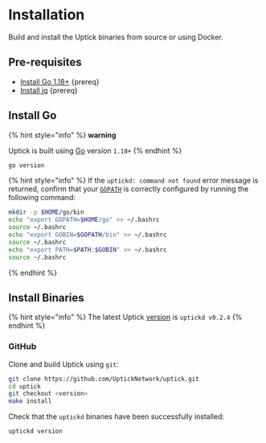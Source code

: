 # Installation

Build and install the Uptick binaries from source or using Docker.

## Pre-requisites

* [Install Go 1.18+](https://golang.org/dl/) {prereq}
* [Install jq](https://stedolan.github.io/jq/download/) {prereq}

## Install Go

{% hint style="info" %}
**warning**&#x20;

Uptick is built using [Go](https://golang.org/dl/) version `1.18+`
{% endhint %}

```bash
go version
```


{% hint style="info" %}
If the `uptickd: command not found` error message is returned, confirm that your [`GOPATH`](https://golang.org/doc/gopath_code#GOPATH) is correctly configured by running the following command:


```bash
mkdir -p $HOME/go/bin
echo "export GOPATH=$HOME/go" >> ~/.bashrc
source ~/.bashrc
echo "export GOBIN=$GOPATH/bin" >> ~/.bashrc
source ~/.bashrc
echo "export PATH=$PATH:$GOBIN" >> ~/.bashrc
source ~/.bashrc
```

{% endhint %}

## Install Binaries

{% hint style="info" %}
The latest Uptick [version](https://github.com/UptickNetwork/uptick/releases) is `uptickd v0.2.4`&#x20;
{% endhint %}

### GitHub

Clone and build Uptick using `git`:

```bash
git clone https://github.com/UptickNetwork/uptick.git
cd uptick
git checkout <version>
make install
```

Check that the `uptickd` binaries have been successfully installed:

```bash
uptickd version
```

